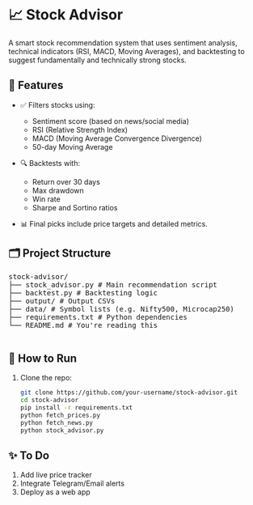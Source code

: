 # 📈 Stock Advisor

A smart stock recommendation system that uses sentiment analysis, technical indicators (RSI, MACD, Moving Averages), and backtesting to suggest fundamentally and technically strong stocks.

## 🔧 Features

- ✅ Filters stocks using:
  - Sentiment score (based on news/social media)
  - RSI (Relative Strength Index)
  - MACD (Moving Average Convergence Divergence)
  - 50-day Moving Average

- 🔍 Backtests with:
  - Return over 30 days
  - Max drawdown
  - Win rate
  - Sharpe and Sortino ratios

- 📊 Final picks include price targets and detailed metrics.

## 🗂️ Project Structure

<pre>
stock-advisor/
├── stock_advisor.py # Main recommendation script
├── backtest.py # Backtesting logic
├── output/ # Output CSVs
├── data/ # Symbol lists (e.g. Nifty500, Microcap250)
├── requirements.txt # Python dependencies
└── README.md # You're reading this
 </pre>


## 🚀 How to Run

1. Clone the repo:
   ```bash
   git clone https://github.com/your-username/stock-advisor.git
   cd stock-advisor
   pip install -r requirements.txt
   python fetch_prices.py
   python fetch_news.py
   python stock_advisor.py


## ✨ To Do
1. Add live price tracker
2.  Integrate Telegram/Email alerts
3.   Deploy as a web app
